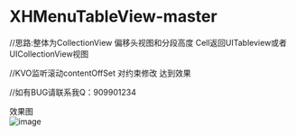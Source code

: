 # XHMenuTableView-master

//思路:整体为CollectionView 偏移头视图和分段高度 Cell返回UITableview或者UICollectionView视图  

//KVO监听滚动contentOffSet 对约束修改 达到效果  

//如有BUG请联系我Q：909901234  

效果图  
![image](https://github.com/andy90s/XHMenuTableView/blob/master/demo.gif) 
